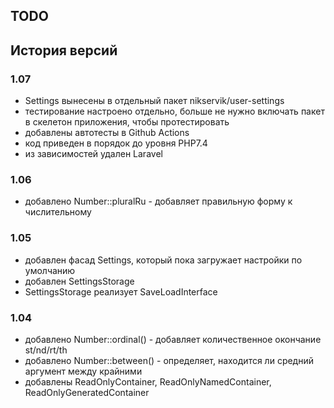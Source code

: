 ## TODO

## История версий

### 1.07
- Settings вынесены в отдельный пакет nikservik/user-settings
- тестирование настроено отдельно, больше не нужно включать пакет в скелетон приложения, чтобы протестировать
- добавлены автотесты в Github Actions
- код приведен в порядок до уровня PHP7.4
- из зависимостей удален Laravel

### 1.06
- добавлено Number::pluralRu - добавляет правильную форму к числительному

### 1.05
- добавлен фасад Settings, который пока загружает настройки по умолчанию
- добавлен SettingsStorage
- SettingsStorage реализует SaveLoadInterface

### 1.04
- добавлено Number::ordinal() - добавляет количественное окончание st/nd/rt/th
- добавлено Number::between() - определяет, находится ли средний аргумент между крайними
- добавлены ReadOnlyContainer, ReadOnlyNamedContainer, ReadOnlyGeneratedContainer
